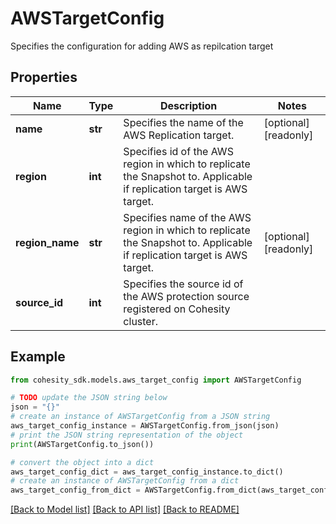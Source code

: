 # AWSTargetConfig

Specifies the configuration for adding AWS as repilcation target

## Properties

Name | Type | Description | Notes
------------ | ------------- | ------------- | -------------
**name** | **str** | Specifies the name of the AWS Replication target. | [optional] [readonly] 
**region** | **int** | Specifies id of the AWS region in which to replicate the Snapshot to. Applicable if replication target is AWS target. | 
**region_name** | **str** | Specifies name of the AWS region in which to replicate the Snapshot to. Applicable if replication target is AWS target. | [optional] [readonly] 
**source_id** | **int** | Specifies the source id of the AWS protection source registered on Cohesity cluster. | 

## Example

```python
from cohesity_sdk.models.aws_target_config import AWSTargetConfig

# TODO update the JSON string below
json = "{}"
# create an instance of AWSTargetConfig from a JSON string
aws_target_config_instance = AWSTargetConfig.from_json(json)
# print the JSON string representation of the object
print(AWSTargetConfig.to_json())

# convert the object into a dict
aws_target_config_dict = aws_target_config_instance.to_dict()
# create an instance of AWSTargetConfig from a dict
aws_target_config_from_dict = AWSTargetConfig.from_dict(aws_target_config_dict)
```
[[Back to Model list]](../README.md#documentation-for-models) [[Back to API list]](../README.md#documentation-for-api-endpoints) [[Back to README]](../README.md)


